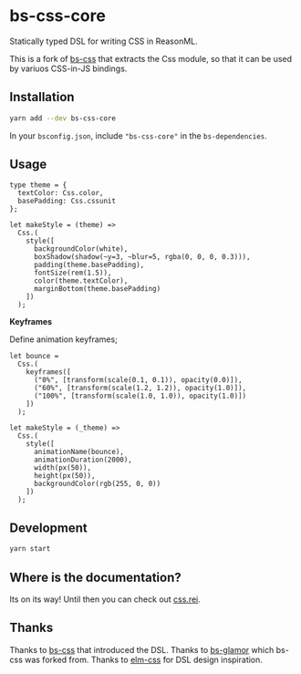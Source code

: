 # bs-css-core

Statically typed DSL for writing CSS in ReasonML.

This is a fork of [bs-css](https://github.com/SentiaAnalytics/bs-css) that
extracts the Css module, so that it can be used by variuos CSS-in-JS bindings.

## Installation

```sh
yarn add --dev bs-css-core
```

In your `bsconfig.json`, include `"bs-css-core"` in the `bs-dependencies`.

## Usage

```reason
type theme = {
  textColor: Css.color,
  basePadding: Css.cssunit
};

let makeStyle = (theme) =>
  Css.(
    style([
      backgroundColor(white),
      boxShadow(shadow(~y=3, ~blur=5, rgba(0, 0, 0, 0.3))),
      padding(theme.basePadding),
      fontSize(rem(1.5)),
      color(theme.textColor),
      marginBottom(theme.basePadding)
    ])
  );
```

**Keyframes**

Define animation keyframes;

```reason
let bounce =
  Css.(
    keyframes([
      ("0%", [transform(scale(0.1, 0.1)), opacity(0.0)]),
      ("60%", [transform(scale(1.2, 1.2)), opacity(1.0)]),
      ("100%", [transform(scale(1.0, 1.0)), opacity(1.0)])
    ])
  );

let makeStyle = (_theme) =>
  Css.(
    style([
      animationName(bounce),
      animationDuration(2000),
      width(px(50)),
      height(px(50)),
      backgroundColor(rgb(255, 0, 0))
    ])
  );
```

## Development

```sh
yarn start
```

## Where is the documentation?

Its on its way! Until then you can check out [css.rei](./src/Css.rei).

## Thanks

Thanks to [bs-css](https://github.com/SentiaAnalytics/bs-css) that introduced
the DSL. Thanks to [bs-glamor](https://github.com/poeschko/bs-glamor) which
bs-css was forked from. Thanks to
[elm-css](https://github.com/rtfeldman/elm-css) for DSL design inspiration.

